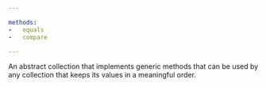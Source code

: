```yaml
---

methods:
-   equals
-   compare

---
```


An abstract collection that implements generic methods that can be used by any
collection that keeps its values in a meaningful order.

